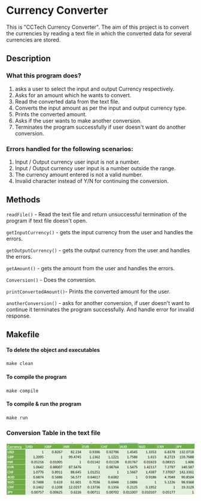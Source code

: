 
# Currency Converter

This is "CCTech Currency Converter". The aim of this project is to convert the currencies by reading a text file in which the converted data for several currencies are stored.


## Description

### What this program does? 
1. asks a user to select the input and output Currency respectively.
2. Asks for an amount which he wants to convert.
3. Read the converted data from the text file.
4. Converts the input amount as per the input and output currency type.
5. Prints the converted amount.
6. Asks if the user wants to make another conversion.
7. Terminates the program successfully if user doesn't want do another conversion.

### Errors handled for the following scenarios:
1. Input / Output currency user input is not a number.
2. Input / Output currency user input is a number outside the range.
3. The currency amount entered is not a valid number.
4. Invalid character instead of Y/N for continuing the conversion.


## Methods
`readFile()` - Read the text file and return unsuccessful termination of the program if text file doesn't open.

`getInputCurrency()` - gets the input currency from the user and handles the errors.

`getOutputCurrency()` - gets the output currency from the user and handles the errors.

`getAmount()` - gets the amount from the user and handles the errors.

`Conversion()` - Does the conversion.

`printConvertedAmount()`- Prints the converted amount for the user.

`anotherConversion()` - asks for another conversion, if user doesn't want to continue it terminates the program successfully. And handle error for invalid response.


## Makefile
#### To delete the object and executables
`make clean`

#### To compile the program
`make compile`

#### To compile & run the program
`make run`

### Conversion Table in the text file
![This is an image](CurrencyConversionTable.jpeg)



